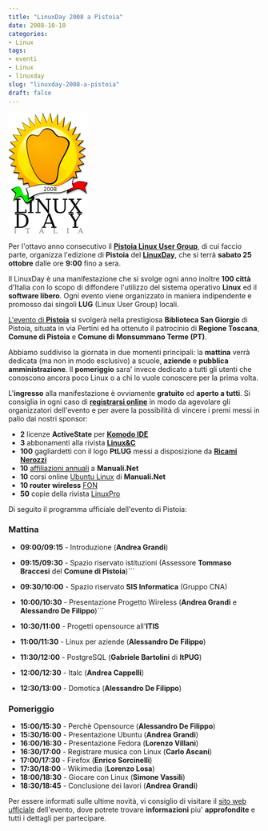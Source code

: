 ```yaml
---
title: "LinuxDay 2008 a Pistoia"
date: 2008-10-10
categories: 
- Linux
tags: 
- eventi
- Linux
- linuxday
slug: "linuxday-2008-a-pistoia"
draft: false
---
```


[![linux day](linuxday_fullcolor_small.png)]()

Per l'ottavo anno consecutivo il [**Pistoia Linux User Group**](http://www.ptlug.org), di
cui faccio parte, organizza l'edizione di **Pistoia** del
[**LinuxDay**](http://www.linuxday.it), che si terrà **sabato 25
ottobre** dalle ore **9:00** fino a sera.

Il LinuxDay è una manifestazione che si svolge ogni anno inoltre **100
città** d'Italia con lo scopo di diffondere l'utilizzo del sistema
operativo **Linux** ed il **software libero**. Ogni evento viene
organizzato in maniera indipendente e promosso dai singoli **LUG**
(Linux User Group) locali.

[L'evento di **Pistoia**](http://www.ptlug.org/wiki/LinuxDay2008) si
svolgerà nella prestigiosa **Biblioteca San Giorgio** di Pistoia,
situata in via Pertini ed ha ottenuto il patrocinio di **Regione
Toscana**, **Comune di Pistoia** e **Comune di Monsummano Terme (PT)**.

Abbiamo suddiviso la giornata in due momenti principali: la **mattina**
verrà dedicata (ma non in modo esclusivo) a scuole, **aziende** e
**pubblica amministrazione**. Il **pomeriggio** sara' invece dedicato a
tutti gli utenti che conoscono ancora poco Linux o a chi lo vuole
conoscere per la prima volta.

L'**ingresso** alla manifestazione è ovviamente **gratuito** ed **aperto
a tutti**. Si consiglia in ogni caso di [**registrarsi online**](http://www.ptlug.org/index.php?option=com_attend_events&task=view&id=1&Itemid=31)
in modo da agevolare gli organizzatori dell'evento e per avere la
possibilità di vincere i premi messi in palio dai nostri sponsor:

- **2** licenze **ActiveState** per **[Komodo IDE](http://www.activestate.com/Products/komodo_ide/index.mhtml "http://www.activestate.com/Products/komodo_ide/index.mhtml")**
- **3** abbonamenti alla rivista **[Linux&C](http://www.oltrelinux.com/ "http://www.oltrelinux.com")**
- **100** gagliardetti con il logo **PtLUG** messi a disposizione da **[Ricami Nerozzi](http://www.ricaminerozzi.it/ "http://www.ricaminerozzi.it")**
- **10** [affiliazioni annuali](http://www.manuali.net/affiliati.asp "http://www.manuali.net/affiliati.asp") a **Manuali.Net**
- **10** corsi online [Ubuntu Linux](http://www.manuali.net/corsionline/intro_corso_new.asp?ID=674 "http://www.manuali.net/corsionline/intro_corso_new.asp?ID=674") di **Manuali.Net**
- **10 router wireless** [FON](http://www.fon.com/ "http://www.fon.com")
- **50** copie della rivista [LinuxPro](http://www.sprea.it/scheda.php?id_riv=42 "http://www.sprea.it/scheda.php?id_riv=42")

Di seguito il programma ufficiale dell'evento di Pistoia:

### Mattina

- **09:00/09:15** - Introduzione (**Andrea Grandi**)
- **09:15/09:30** - Spazio riservato istituzioni (Assessore **Tommaso
Braccesi** del **Comune di Pistoia**)```

- **09:30/10:00** - Spazio riservato **SIS Informatica** (Gruppo CNA)
- **10:00/10:30** - Presentazione Progetto Wireless (**Andrea Grandi**
e **Alessandro De Filippo**)```

- **10:30/11:00** - Progetti opensource all'**ITIS**
- **11:00/11:30** - Linux per aziende (**Alessandro De Filippo**)
- **11:30/12:00** - PostgreSQL (**Gabriele Bartolini** di **ItPUG**)
- **12:00/12:30** - Italc (**Andrea Cappelli**)
- **12:30/13:00** - Domotica (**Alessandro De Filippo**)

### Pomeriggio

- **15:00/15:30** - Perchè Opensource (**Alessandro De Filippo**)
- **15:30/16:00** - Presentazione Ubuntu (**Andrea Grandi**)
- **16:00/16:30** - Presentazione Fedora (**Lorenzo Villani**)
- **16:30/17:00** - Registrare musica con Linux (**Carlo Ascani**)
- **17:00/17:30** - Firefox (**Enrico Sorcinelli**)
- **17:30/18:00** - Wikimedia (**Lorenzo Losa**)
- **18:00/18:30** - Giocare con Linux (**Simone Vassili**)
- **18:30/18:45** - Conclusione dei lavori (**Andrea Grandi**)

Per essere informati sulle ultime novità, vi consiglio di visitare il
[sito web ufficiale](http://www.ptlug.org/wiki/LinuxDay2008)
dell'evento, dove potrete trovare **informazioni** piu' **approfondite**
e tutti i dettagli per partecipare.

